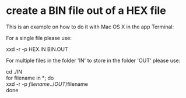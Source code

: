 # create a BIN file out of a HEX file  
This is an example on how to do it with Mac OS X in the app Terminal:  
  
For a single file please use:  
  
xxd -r -p HEX.IN BIN.OUT  
  
For multiple files in the folder 'IN' to store in the folder 'OUT' please use:  
  
cd ./IN  
for filename in *; do  
xxd -r -p $filename ../OUT/$filename  
done  
